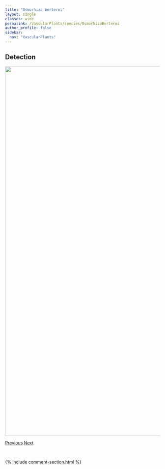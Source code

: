 ```yaml
---
title: "Osmorhiza berteroi"
layout: single
classes: wide
permalink: /VascularPlants/species/OsmorhizaBerteroi
author_profile: false
sidebar:
  nav: "VascularPlants"
---
```


<h2>Detection</h2>

<a href="https://drive.google.com/uc?export=view&id=1zlRYgI6pAo9kfloi2wlyE5q1ZYPeTXtn">
<img src="https://drive.google.com/uc?export=view&id=1zlRYgI6pAo9kfloi2wlyE5q1ZYPeTXtn" height = "1200" width = "800">
</a>


<a href="/DevelopmentWebsite/VascularPlants/species/Osmorhiza" class="pagination--pager" title="Osmorhiza">Previous</a> <a href="/DevelopmentWebsite/VascularPlants/species/OsmorhizaDepauperata" class="pagination--pager" title="Osmorhiza depauperata">Next</a>

<p>&nbsp;</p>

{% include comment-section.html %}
